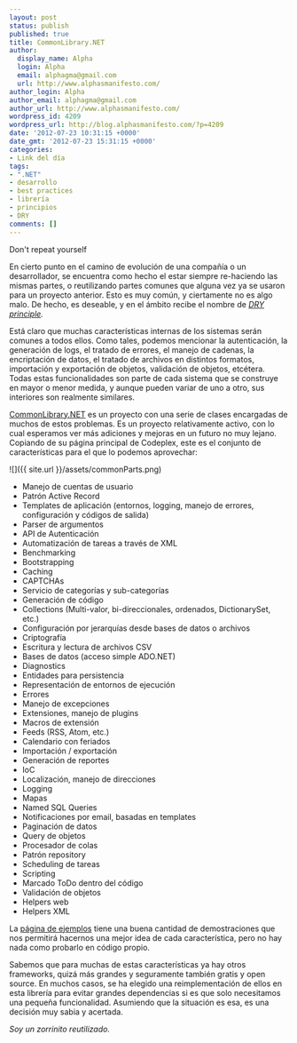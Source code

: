 ```yaml
---
layout: post
status: publish
published: true
title: CommonLibrary.NET
author:
  display_name: Alpha
  login: Alpha
  email: alphagma@gmail.com
  url: http://www.alphasmanifesto.com/
author_login: Alpha
author_email: alphagma@gmail.com
author_url: http://www.alphasmanifesto.com/
wordpress_id: 4209
wordpress_url: http://blog.alphasmanifesto.com/?p=4209
date: '2012-07-23 10:31:15 +0000'
date_gmt: '2012-07-23 15:31:15 +0000'
categories:
- Link del día
tags:
- ".NET"
- desarrollo
- best practices
- librería
- principios
- DRY
comments: []
---
```

Don't repeat yourself


En cierto punto en el camino de evolución de una compañía o un desarrollador, se encuentra como hecho el estar siempre re-haciendo las mismas partes, o reutilizando partes comunes que alguna vez ya se usaron para un proyecto anterior. Esto es muy común, y ciertamente no es algo malo. De hecho, es deseable, y en el ámbito recibe el nombre de _<a href="http://en.wikipedia.org/wiki/Don't_repeat_yourself">DRY principle</a>._

<!--more-->

Está claro que muchas características internas de los sistemas serán comunes a todos ellos. Como tales, podemos mencionar la autenticación, la generación de logs, el tratado de errores, el manejo de cadenas, la encriptación de datos, el tratado de archivos en distintos formatos, importación y exportación de objetos, validación de objetos, etcétera. Todas estas funcionalidades son parte de cada sistema que se construye en mayor o menor medida, y aunque pueden variar de uno a otro, sus interiores son realmente similares.

<a href="http://commonlibrarynet.codeplex.com/">CommonLibrary.NET</a> es un proyecto con una serie de clases encargadas de muchos de estos problemas. Es un proyecto relativamente activo, con lo cual esperamos ver más adiciones y mejoras en un futuro no muy lejano. Copiando de su página principal de Codeplex, este es el conjunto de características para el que lo podemos aprovechar:

![]({{ site.url }}/assets/commonParts.png)

- Manejo de cuentas de usuario
- Patrón Active Record
- Templates de aplicación (entornos, logging, manejo de errores, configuración y códigos de salida)
- Parser de argumentos
- API de Autenticación
- Automatización de tareas a través de XML
- Benchmarking
- Bootstrapping
- Caching
- CAPTCHAs
- Servicio de categorías y sub-categorías
- Generación de código
- Collections (Multi-valor, bi-direccionales, ordenados, DictionarySet, etc.)
- Configuración por jerarquías desde bases de datos o archivos
- Criptografía
- Escritura y lectura de archivos CSV
- Bases de datos (acceso simple ADO.NET)
- Diagnostics
- Entidades para persistencia
- Representación de entornos de ejecución
- Errores
- Manejo de excepciones
- Extensiones, manejo de plugins
- Macros de extensión
- Feeds (RSS, Atom, etc.)
- Calendario con feriados
- Importación / exportación
- Generación de reportes
- IoC
- Localización, manejo de direcciones
- Logging
- Mapas
- Named SQL Queries
- Notificaciones por email, basadas en templates
- Paginación de datos
- Query de objetos
- Procesador de colas
- Patrón repository
- Scheduling de tareas
- Scripting
- Marcado ToDo dentro del código
- Validación de objetos
- Helpers web
- Helpers XML

La <a href="http://commonlibrarynet.codeplex.com/wikipage?title=Examples">página de ejemplos</a> tiene una buena cantidad de demostraciones que nos permitirá hacernos una mejor idea de cada característica, pero no hay nada como probarlo en código propio.

Sabemos que para muchas de estas características ya hay otros frameworks, quizá más grandes y seguramente también gratis y open source. En muchos casos, se ha elegido una reimplementación de ellos en esta librería para evitar grandes dependencias si es que solo necesitamos una pequeña funcionalidad. Asumiendo que la situación es esa, es una decisión muy sabia y acertada.

_Soy un zorrinito reutilizado._
